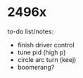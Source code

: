 # 2496x

to-do list/notes:
- finish driver control
- tune pid (high p)
- circle arc turn (keej)
- boomerang?
